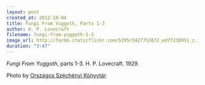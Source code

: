 ```yaml
---
layout: post
created_at: 2012-10-04
title: Fungi From Yuggoth, Parts 1-3
author: H. P. Lovecraft
filename: fungi-from-yuggoth-1-3
image_url: http://farm6.staticflickr.com/5295/5427752672_ed7f238951_z.jpg
duration: "3:47"
---
```


_Fungi From Yuggoth_, parts 1-3.  H. P. Lovecraft.  1929.

Photo by [Országos Széchényi Könyvtár](http://www.flickr.com/photos/nemzetikonyvtar/5427752672/).
